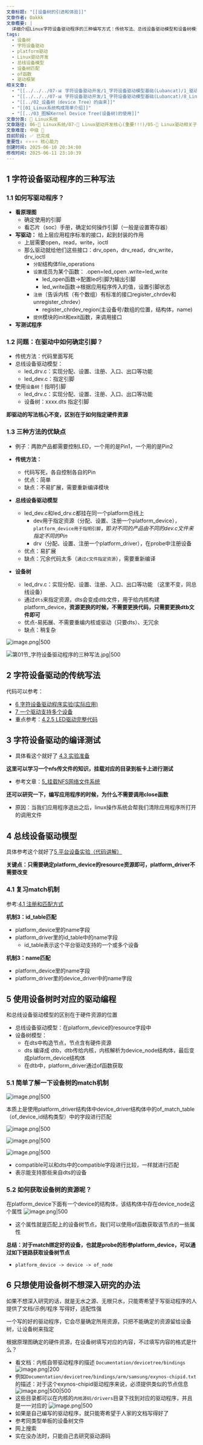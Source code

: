 ```yaml
---
文章标题: "[[设备树的引进和体验]]"
文章作者: Dakkk
文章概要: |
  详细介绍Linux字符设备驱动程序的三种编写方式：传统写法、总线设备驱动模型和设备树模型，重点对比各种方法的优缺点和硬件资源指定机制差异。
tags:
  - 设备树
  - 字符设备驱动
  - platform驱动
  - Linux驱动开发
  - 总线设备模型
  - 设备树匹配
  - of函数
  - 驱动框架
相关文章:
  - "[[../../../07-📊 字符设备驱动开发/1_字符设备驱动模型基础(Lubancat)/1_驱动章节实验环境搭建]]"
  - "[[../../../07-📊 字符设备驱动开发/1_字符设备驱动模型基础(Lubancat)/8_Linux设备树]]"
  - "[[../02_设备树（device Tree）的由来]]"
  - "[[01_Linux系统构成简单介绍]]"
  - "[[../03_图解Kernel Device Tree(设备树)的使用]]"
文章分类: 🐧 Linux系统
文章路径: 06-🐧 Linux系统/07-🚗 Linux驱动开发核心(重要!!!)/05-🚗 Linux驱动相关子系统 (重点)/3_设备树/2_Linux设备树详解（韦东山）/1_设备树的引进和体验.md
文章难度: 中级 🌳
目前阶段: ✅ 已完成
重要性: ⭐⭐⭐⭐ 核心能力
创建时间: 2025-06-10 20:34:00
修改时间: 2025-06-11 23:10:39
---
```


## 1 字符设备驱动程序的三种写法

### 1.1 如何写驱动程序？

- **看原理图**
	- 确定使用的引脚
	- 看芯片（soc）手册，确定如何操作引脚（一般是设置寄存器）
- **写驱动：** 给上层应用程序标准的接口，起到封装的作用
	- 上层需要open，read，write，ioctl
	- 那么驱动就给他们这些接口：drv_open，drv_read，drv_write，drv_ioctl
		- `分配`结构体file_operations
		- `设置`成员为某个函数： .open=led_open .write=led_write
			- led_open函数->配置led引脚为输出引脚
			- led_write函数->根据应用程序传入的值，设置引脚状态
		- `注册`（告诉内核（有个数组）有标准的接口register_chrdev和unregister_chrdev）
			- register_chrdev_region(主设备号/数组的位置，结构体，name)
		- `提供`模块的init和exit函数，来调用接口
- **写测试程序**

### 1.2 问题：在驱动中如何确定引脚？

- 传统方法：代码里面写死
- 总线设备驱动模型：
	- led_drv.c：实现分配、设置、注册、入口、出口等功能
	- led_dev.c：指定引脚
- 使用`设备树`！指明引脚
	- led_drv.c：实现分配、设置、注册、入口、出口等功能
	- 设备树：xxxx.dts 指定引脚

**即驱动的写法核心不变，区别在于如何指定硬件资源**

### 1.3 三种方法的优缺点

- 例子：两款产品都需要控制LED，一个用的是Pin1，一个用的是Pin2

- **传统方法：**
	- 代码写死，各自控制各自的Pin
	- 优点：简单
	- 缺点：不易扩展，需要重新编译模块

- **总线设备驱动模型**
	- led_dev.c和led_drv.c都挂在同一个platform总线上
		- dev用于指定资源（分配、设置、注册一个platform_device），`platform_device用于指明引脚`，即*对不同的产品由不同的dev.c文件来指定不同的Pin*
		- drv（分配、设置、注册一个platform_driver），在probe中注册设备
	- 优点：易扩展
	- 缺点：冗余代码太多（`通过c文件指定资源`），需要重新编译

- **设备树**
	- led_drv.c：实现分配、设置、注册、入口、出口等功能 （这里不变，同总线设备）
	- 通过`dts`来指定资源，dts会变成dtb文件，用于给内核构建platform_device，**资源更换的时候，不需要更换代码，只需要更换dtb文件即可**
	- 优点-易拓展、不需要重编内核或驱动（只要dts）、无冗余
	- 缺点：稍复杂

![image.png|500](https://my-obsidian-image.oss-cn-guangzhou.aliyuncs.com/2025/06/44e77d7004fb680b4b354589193ea980.png)


![第01节_字符设备驱动程序的三种写法.jpg|500](https://my-obsidian-image.oss-cn-guangzhou.aliyuncs.com/2025/05/ecedb27ba24667b7cdc5348f89348032.jpg)

## 2 字符设备驱动的传统写法

代码可以参考：
- [6 字符设备驱动程序实验(实际应用)](../../03-📊%20字符设备驱动模型/1_字符设备驱动模型基础(Lubancat)/4_📕字符设备驱动.md#6%20字符设备驱动程序实验(实际应用))
- [7 一个驱动支持多个设备](../../03-📊%20字符设备驱动模型/1_字符设备驱动模型基础(Lubancat)/4_📕字符设备驱动.md#7%20一个驱动支持多个设备)
- 重点参考：[4.2.5 LED驱动完整代码](../../03-📊%20字符设备驱动模型/1_字符设备驱动模型基础(Lubancat)/5_字符设备驱动—点亮LED灯实验.md#4.2.5%20LED驱动完整代码)
 
## 3 字符设备驱动的编译测试

- 具体看这个就好了 [4.3 实验准备](../../../03-📊%20字符设备驱动模型/1_字符设备驱动模型基础(Lubancat)/1_Linux驱动基础知识(重点)/5_字符设备驱动—点亮LED灯实验.md#4.3%20实验准备)

**这里可以学习一个nfs传文件的知识，挂载对应的目录到板卡上进行测试**
- 参考文章：[5_挂载NFS网络文件系统](../../../05-💻%20Linux应用开发与系统编程/3_Linux基础与应用开发实战(Lubancat-RK3568)/4_补充部分/5_挂载NFS网络文件系统.md)

**还可以研究一下，编写应用程序的时候，为什么不需要调用close函数**
- 原因：当我们应用程序退出之后，linux操作系统会帮我们清除应用程序所打开的调用文件

## 4 总线设备驱动模型

具体参考这个就好了[5 平台设备实验（代码讲解）](../../03-📊%20字符设备驱动模型/1_字符设备驱动模型基础(Lubancat)/7_平台设备驱动.md#5%20平台设备实验（代码讲解）)

**关键点：只需要确定platform_device的resource资源即可，platform_driver不需要改变**

### 4.1 复习match机制

参考:[4.1 注册和匹配方式](../../../03-📊%20字符设备驱动模型/1_字符设备驱动模型基础(Lubancat)/1_Linux驱动基础知识(重点)/7_平台设备驱动.md#4.1%20注册和匹配方式)

**机制3：id_table匹配**
- platform_device里的name字段
- platform_driver里的id_table中的name字段
	- id_table表示这个平台驱动支持的一个或多个设备

**机制3：name匹配**
- platform_device里的name字段
- platform_driver里的device_driver中的name字段

## 5 使用设备树时对应的驱动编程

和总线设备驱动模型的区别在于硬件资源的位置
- 总线设备驱动模型：在platform_device的resource字段中
- 设备树模型：
	- 在dts中构造节点，节点含有硬件资源
	- dts 编译成 dtb，dtb传给内核，内核解析为device_node结构体，最后变成platform_device结构体
	- 在dtb中，platform_driver通过of函数获取

### 5.1 简单了解一下设备树的match机制

![image.png|500](https://my-obsidian-image.oss-cn-guangzhou.aliyuncs.com/2025/06/be69defd26927e2f530b526030def493.png)

本质上是使用platform_driver结构体中device_driver结构体中的of_match_table（of_device_id结构类型）中的字段进行匹配

![image.png|500](https://my-obsidian-image.oss-cn-guangzhou.aliyuncs.com/2025/06/1db6ac5f1e0d7a30946158cd7e69b184.png)


![image.png|500](https://my-obsidian-image.oss-cn-guangzhou.aliyuncs.com/2025/06/a3bf6a21d87b0463d5bb0e73ce8d3c4e.png)

![image.png|500](https://my-obsidian-image.oss-cn-guangzhou.aliyuncs.com/2025/06/f52fea746052987b8bd8fef8d47b8426.png)
- compatible可以和dts中的compatible字段进行比较，一样就进行匹配
- 表示能支持那些来自dts的设备

### 5.2 如何获取设备树的资源呢？

在platform_device下面有一个device的结构体，该结构体中存在device_node这个属性
![image.png|500](https://my-obsidian-image.oss-cn-guangzhou.aliyuncs.com/2025/06/f9861bf4e092f04cea960eb12f38e844.png)
- 这个属性就是匹配上的设备树节点，我们可以使用of函数获取该节点的一些属性

**总结：对于match绑定好的设备，也就是probe的形参platform_device，可以通过如下链路获取设备树节点**
- `platform_device -> device -> of_node`

## 6 只想使用设备树不想深入研究的办法

如果不想深入研究的话，就是无水之源、无根只水，只能寄希望于写驱动程序的人提供了文档/示例/程序 写得好，适配性强

一个写的好的驱动程序，它会尽量确定所用资源，只把不能确定的资源留给设备树，让设备树来指定

根据原理图确定的硬件资源，在设备树填写对应的内容，不过填写内容的格式是什么？
- 看文档：内核自带驱动程序的描述 `Documentation/devicetree/bindings`
  ![image.png|200](https://my-obsidian-image.oss-cn-guangzhou.aliyuncs.com/2025/06/255acccc5bbcd04154a1a9bb9d3b7c2d.png)
- 例如`Documentation/devicetree/bindings/arm/samsung/exynos-chipid.txt`的描述：对于这个exynos-chipid驱动程序来说，必须提供类似的节点信息
  ![image.png|500|500](https://my-obsidian-image.oss-cn-guangzhou.aliyuncs.com/2025/06/928360379551c74ea4dc06a557fa8a57.png)
- 这些目录都可以在内核的`内核源码/drivers`目录下找到对应的驱动程序，并且是一一对应的
  ![image.png|500](https://my-obsidian-image.oss-cn-guangzhou.aliyuncs.com/2025/06/ceba35f5cfa18193088943cd8d765c25.png)
- 如果是自己编写的驱动程序，就只能寄希望于人家的文档写得好了
- 参考同类型单板的设备树文件
- 网上搜索
- 实在没办法时，只能自己去研究驱动源码